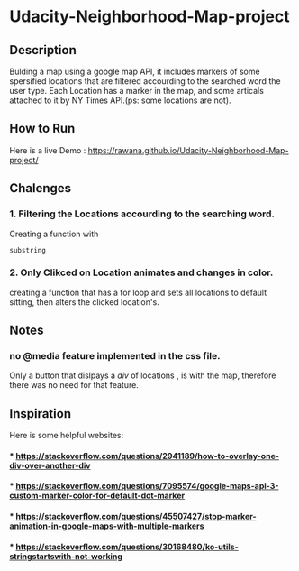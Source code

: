 # Udacity-Neighborhood-Map-project

## Description
Bulding a map using a google map API, it includes markers of some spersified locations that are filtered accourding to the searched word the user type.
Each Location has a marker in the map, and some articals attached to it by NY Times API.(ps: some locations are not).

## How to Run 
Here is a live Demo :
https://rawana.github.io/Udacity-Neighborhood-Map-project/

## Chalenges 
### 1. Filtering the Locations accourding to the searching word.
Creating a function with 
```
substring
```
### 2. Only Clikced on Location animates and changes in color.
creating a function that has a for loop and sets all locations to default sitting, then alters the clicked location's.

## Notes
###  no @media feature implemented in the css file.
Only a button that dislpays a *div* of locations , is with the map, therefore there was no need for that feature.

## Inspiration
Here is some helpful websites:
#### * https://stackoverflow.com/questions/2941189/how-to-overlay-one-div-over-another-div
#### * https://stackoverflow.com/questions/7095574/google-maps-api-3-custom-marker-color-for-default-dot-marker
#### * https://stackoverflow.com/questions/45507427/stop-marker-animation-in-google-maps-with-multiple-markers
#### * https://stackoverflow.com/questions/30168480/ko-utils-stringstartswith-not-working
